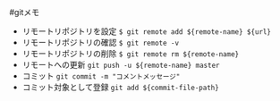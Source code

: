 #gitメモ

- リモートリポジトリを設定
``` $ git remote add ${remote-name} ${url} ```
- リモートリポジトリの確認
``` $ git remote -v ```
- リモートリポジトリの削除
``` $ git remote rm ${remote-name} ```
- リモートへの更新
``` git push -u ${remote-name} master ```
- コミット
``` git commit -m "コメントメッセージ" ```
- コミット対象として登録
``` git add ${commit-file-path} ```


